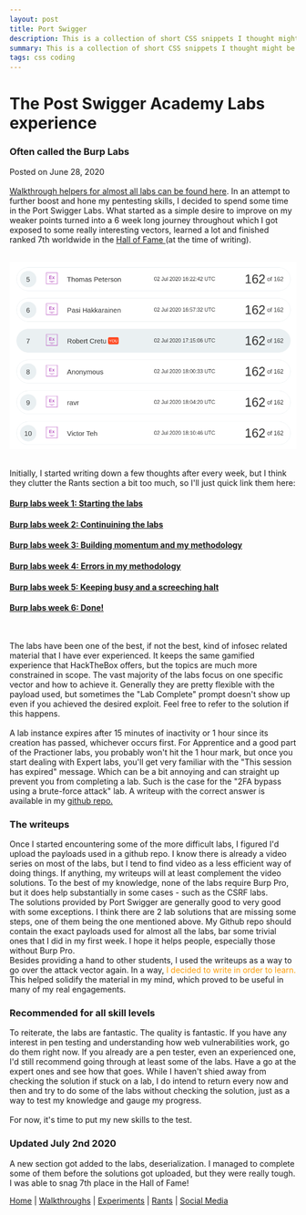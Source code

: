 ```yaml
---
layout: post
title: Port Swigger
description: This is a collection of short CSS snippets I thought might be useful for beginners
summary: This is a collection of short CSS snippets I thought might be useful for beginners.
tags: css coding
---
```


<html>

<head>
  <title>robsware</title>
  <meta name="description" content="Walkthroughs, experiments and rants" />
  <meta name="keywords" content="website keywords, website keywords" />
  <meta name="viewport" content="width=device-width, initial-scale=1.0">
  <meta http-equiv="content-type" content="text/html; charset=windows-1252" />
  <link rel="stylesheet" type="text/css" href="../style.css" />
</head>

<body>
  <div id="main">
    <div id="header">
    </div>
    <div id="site_content">
      <div id="content">
        <h1>The Post Swigger Academy Labs experience</h1>
        <h3>Often called the Burp Labs</h3>
        <p>Posted on June 28, 2020 <br><br>
        <a href="https://github.com/robsware/Burp-Lab-Solutions">Walkthrough helpers for almost all labs can be found here</a>.
        In an attempt to further boost and hone my pentesting skills, I decided to spend some time in the Port Swigger Labs. What started as a simple desire to improve on my weaker points turned into a 6 week long journey throughout which I got exposed to some really interesting vectors, learned a lot and finished ranked 7th worldwide in the <a href="https://portswigger.net/web-security/hall-of-fame">Hall of Fame </a> (at the time of writing).
        </p>
        <br>
        <span class="center"><img src="/assets/images/halloffame.png" alt="Hall of Fame" /></span><br><br>
        <p>Initially, I started writing down a few thoughts after every week, but I think they clutter the Rants section a bit too much, so I'll just quick link them here:
          <h4><a href="/assets/old_files/burpweek1.html">Burp labs week 1: Starting the labs</a></h4>
          <h4><a href="/assets/old_files/burpweek2.html">Burp labs week 2: Continuining the labs</a></h4>
          <h4><a href="/assets/old_files/burpweek3.html">Burp labs week 3: Building momentum and my methodology</a></h4>
          <h4><a href="/assets/old_files/burpweek4.html">Burp labs week 4: Errors in my methodology</a></h4>
          <h4><a href="/assets/old_files/burpweek5.html">Burp labs week 5: Keeping busy and a screeching halt</a></h4>
          <h4><a href="/assets/old_files/burpweek6.html">Burp labs week 6: Done!</a></h4>
        <br>
        </p>
        <p>
          The labs have been one of the best, if not the best, kind of infosec related material that I have ever experienced. It keeps the same gamified experience that HackTheBox offers, but the topics are much more constrained in scope. The vast majority of the labs focus on one specific vector and how to achieve it. Generally they are pretty flexible with the payload used, but sometimes the "Lab Complete" prompt doesn't show up even if you achieved the desired exploit. Feel free to refer to the solution if this happens. 
        <br><br>
        A lab instance expires after 15 minutes of inactivity or 1 hour since its creation has passed, whichever occurs first. For Apprentice and a good part of the Practioner labs, you probably won't hit the 1 hour mark, but once you start dealing with Expert labs, you'll get very familiar with the "This session has expired" message. Which can be a bit annoying and can straight up prevent you from completing a lab. Such is the case for the "2FA bypass using a brute-force attack" lab. A writeup with the correct answer is available in my <a href="https://github.com/robsware/Burp-Lab-Solutions/blob/master/2FA%20bypass%20using%20a%20brute-force%20attack.txt">github repo.</a>
        </p>
        <h3>The writeups</h3>
        <p>
          Once I started encountering some of the more difficult labs, I figured I'd upload the payloads used in a github repo. I know there is already a video series on most of the labs, but I tend to find video as a less efficient way of doing things. If anything, my writeups will at least complement the video solutions. To the best of my knowledge, none of the labs require Burp Pro, but it does help substantially in some cases - such as the CSRF labs. <br>
          The solutions provided by Port Swigger are generally good to very good with some exceptions. I think there are 2 lab solutions that are missing some steps, one of them being the one mentioned above. My Github repo should contain the exact payloads used for almost all the labs, bar some trivial ones that I did in my first week. I hope it helps people, especially those without Burp Pro. <br>
          Besides providing a hand to other students, I used the writeups as a way to go over the attack vector again. In a way, <span style="color: #FC9C04">I decided to write in order to learn.</span> This helped solidify the material in my mind, which proved to be useful in many of my real engagements. 
        </p>
        <h3>Recommended for all skill levels</h3>
        <p>
          To reiterate, the labs are fantastic. The quality is fantastic. If you have any interest in pen testing and understanding how web vulnerabilities work, go do them right now. If you already are a pen tester, even an experienced one, I'd still recommend going through at least some of the labs. Have a go at the expert ones and see how that goes. While I haven't shied away from checking the solution if stuck on a lab, I do intend to return every now and then and try to do some of the labs without checking the solution, just as a way to test my knowledge and gauge my progress.<br><br>
          For now, it's time to put my new skills to the test.
        </p>
        <h3>Updated July 2nd 2020</h3>
        <p>
          A new section got added to the labs, deserialization. I managed to complete some of them before the solutions got uploaded, but they were really tough. I was able to snag 7th place in the Hall of Fame!
        </p>
      </div>
    </div>
    <div id="footer">
      <p><a href="../index.html">Home</a> | <a href="../walkthroughs.html">Walkthroughs</a> | <a href="../experiments.html">Experiments</a> | <a href="../rants.html">Rants</a> | <a href="../contact.html">Social Media</a></p>
    </div>
  </div>
</body>
</html>
